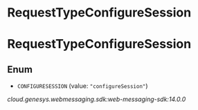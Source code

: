 # RequestTypeConfigureSession


# RequestTypeConfigureSession

## Enum


* `CONFIGURESESSION` (value: `"configureSession"`)




_cloud.genesys.webmessaging.sdk:web-messaging-sdk:14.0.0_
